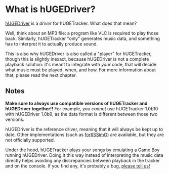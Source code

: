 # What is hUGEDriver?

[hUGEDriver](https://github.com/SuperDisk/hUGEDriver) is a *driver* for hUGETracker.
What does that mean?

Well, think about an MP3 file: a program like VLC is required to play those back.
Similarly, hUGETracker "only" generates music data, and something has to interpret it to actually produce sound.

This is also why hUGEDriver is also called a "player" for hUGETracker, though this is slightly inexact, because hUGEDriver is not a complete playback solution: it's meant to integrate with *your* code, that will decide what music must be played, when, and how.
For more information about that, please read the next chapter.

## Notes

**Make sure to always use compatible versions of hUGETracker and hUGEDriver together!!**
For example, you *cannot* use hUGETracker 1.0b10 with hUGEDriver 1.0b9, as the data format is different between those two versions.

hUGEDriver is the reference driver, meaning that it will always be kept up to date.
Other implementations (such as [fortISSimO](https://github.com/ISSOtm/fortISSimO)) are available, but they are not officially supported.

Under the hood, hUGETracker plays your songs by emulating a Game Boy running hUGEDriver. Doing it this way instead of interpreting the music data directly helps avoiding any discrepancies between playback in the tracker and on the console. If you find any, it's probably a bug, [please tell us!](https://github.com/SuperDisk/hUGETracker/issues)
